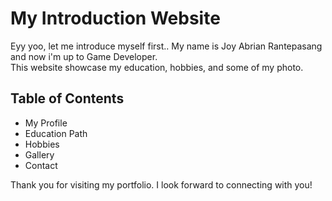 # My Introduction Website

Eyy yoo, let me introduce myself first.. My name is Joy Abrian Rantepasang and now i'm up to Game Developer. <br>
This website showcase my education, hobbies, and some of my photo.

## Table of Contents
- My Profile
- Education Path
- Hobbies
- Gallery
- Contact

Thank you for visiting my portfolio. I look forward to connecting with you!
